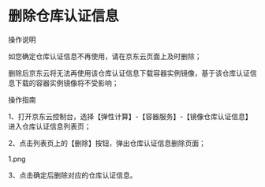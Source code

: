 
# 删除仓库认证信息

操作说明

如您确定仓库认证信息不再使用，请在京东云页面上及时删除；

删除后京东云将无法再使用该仓库认证信息下载容器实例镜像，基于该仓库认证信息下载的容器实例镜像将不受影响；

操作指南

1、打开京东云控制台，选择【弹性计算】-【容器服务】-【镜像仓库认证信息】进入仓库认证信息列表页；

2、点击列表页上的【删除】按钮，弹出仓库认证信息删除页面；

1.png

3、点击确定后删除对应的仓库认证信息。